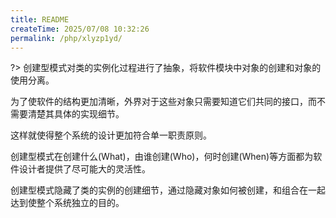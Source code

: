 ```yaml
---
title: README
createTime: 2025/07/08 10:32:26
permalink: /php/xlyzp1yd/
---
```

?> 创建型模式对类的实例化过程进行了抽象，将软件模块中对象的创建和对象的使用分离。

为了使软件的结构更加清晰，外界对于这些对象只需要知道它们共同的接口，而不需要清楚其具体的实现细节。

这样就使得整个系统的设计更加符合单一职责原则。

创建型模式在创建什么(What)，由谁创建(Who)，何时创建(When)等方面都为软件设计者提供了尽可能大的灵活性。

创建型模式隐藏了类的实例的创建细节，通过隐藏对象如何被创建，和组合在一起达到使整个系统独立的目的。
